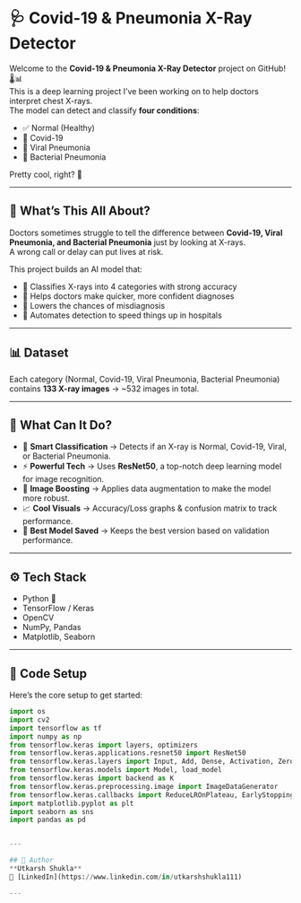 # 🩺 Covid-19 & Pneumonia X-Ray Detector

Welcome to the **Covid-19 & Pneumonia X-Ray Detector** project on GitHub! 🌡️📊  
This is a deep learning project I’ve been working on to help doctors interpret chest X-rays.  
The model can detect and classify **four conditions**:  

- ✅ Normal (Healthy)  
- 🦠 Covid-19  
- 🧬 Viral Pneumonia  
- 🧫 Bacterial Pneumonia  

Pretty cool, right? 🚀  

---

## 🌟 What’s This All About?

Doctors sometimes struggle to tell the difference between **Covid-19, Viral Pneumonia, and Bacterial Pneumonia** just by looking at X-rays.  
A wrong call or delay can put lives at risk.  

This project builds an AI model that:  
- 📌 Classifies X-rays into 4 categories with strong accuracy  
- 📌 Helps doctors make quicker, more confident diagnoses  
- 📌 Lowers the chances of misdiagnosis  
- 📌 Automates detection to speed things up in hospitals  

---

## 📊 Dataset


Each category (Normal, Covid-19, Viral Pneumonia, Bacterial Pneumonia) contains **133 X-ray images** → ~532 images in total.

---

## 🎉 What Can It Do?

- 🧠 **Smart Classification** → Detects if an X-ray is Normal, Covid-19, Viral, or Bacterial Pneumonia.  
- ⚡ **Powerful Tech** → Uses **ResNet50**, a top-notch deep learning model for image recognition.  
- 🎨 **Image Boosting** → Applies data augmentation to make the model more robust.  
- 📈 **Cool Visuals** → Accuracy/Loss graphs & confusion matrix to track performance.  
- 💾 **Best Model Saved** → Keeps the best version based on validation performance.  

---

## ⚙️ Tech Stack

- Python 🐍  
- TensorFlow / Keras  
- OpenCV  
- NumPy, Pandas  
- Matplotlib, Seaborn  

---

## 🚀 Code Setup

Here’s the core setup to get started:  

```python
import os
import cv2
import tensorflow as tf
import numpy as np
from tensorflow.keras import layers, optimizers
from tensorflow.keras.applications.resnet50 import ResNet50
from tensorflow.keras.layers import Input, Add, Dense, Activation, ZeroPadding2D, BatchNormalization, Flatten, Conv2D, AveragePooling2D, MaxPooling2D, Dropout
from tensorflow.keras.models import Model, load_model
from tensorflow.keras import backend as K
from tensorflow.keras.preprocessing.image import ImageDataGenerator
from tensorflow.keras.callbacks import ReduceLROnPlateau, EarlyStopping, ModelCheckpoint, LearningRateScheduler
import matplotlib.pyplot as plt
import seaborn as sns
import pandas as pd


---

## 👤 Author
**Utkarsh Shukla**  
🔗 [LinkedIn](https://www.linkedin.com/in/utkarshshukla111)  

---
